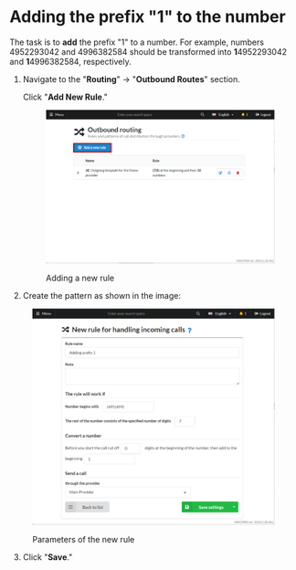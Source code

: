 # Adding the prefix "1" to the number

The task is to **add** the prefix "1" to a number. For example, numbers 4952293042 and 4996382584 should be transformed into **1**4952293042 and **1**4996382584, respectively.

1.  Navigate to the "**Routing**" → "**Outbound Routes**" section.

    Click "**Add New Rule**."

    <figure><img src="../../../.gitbook/assets/newRule.png" alt=""><figcaption><p>Adding a new rule</p></figcaption></figure>
2. Create the pattern as shown in the image:

<figure><img src="../../../.gitbook/assets/parametersOfRule.png" alt=""><figcaption><p>Parameters of the new rule</p></figcaption></figure>

3. Click "**Save**."
